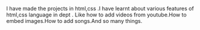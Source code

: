 I have made the projects in html,css .I have learnt about various features of html,css language in dept . Like how to add videos from youtube.How to embed images.How to add songs.And so many things.
